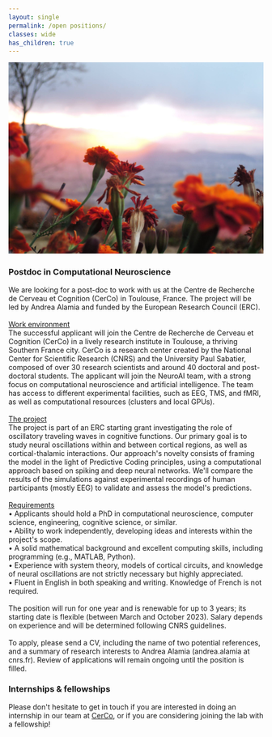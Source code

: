 ```yaml
---
layout: single
permalink: /open positions/
classes: wide
has_children: true 
---
```


<img src="/assets/images/flowersNepal.jpg" alt="About me"> 
      

### Postdoc in Computational Neuroscience

We are looking for a post-doc to work with us at the Centre de Recherche de Cerveau et Cognition (CerCo) in Toulouse, France. The project will be led by Andrea Alamia and funded by the European Research Council (ERC). <br> 
<br> 
<ins>Work environment</ins> <br> 
The successful applicant will join the Centre de Recherche de Cerveau et Cognition (CerCo) in a lively research institute in Toulouse, a thriving Southern France city. CerCo is a research center created by the National Center for Scientific Research (CNRS) and the University Paul Sabatier, composed of over 30 research scientists and around 40 doctoral and post-doctoral students. The applicant will join the NeuroAI team, with a strong focus on computational neuroscience and artificial intelligence. The team has access to different experimental facilities, such as EEG, TMS, and fMRI, as well as computational resources (clusters and local GPUs). <br> 
<br> 
<ins>The project</ins> <br> 
The project is part of an ERC starting grant investigating the role of oscillatory traveling waves in cognitive functions. Our primary goal is to study neural oscillations within and between cortical regions, as well as cortical-thalamic interactions. Our approach's novelty consists of framing the model in the light of Predictive Coding principles, using a computational approach based on spiking and deep neural networks. We'll compare the results of the simulations against experimental recordings of human participants (mostly EEG) to validate and assess the model's predictions.<br> 
<br> 
<ins>Requirements</ins> <br> 
•	Applicants should hold a PhD in computational neuroscience, computer science, engineering, cognitive science, or similar. <br> 
•	Ability to work independently, developing ideas and interests within the project's scope. <br> 
•	A solid mathematical background and excellent computing skills, including programming (e.g., MATLAB, Python).  <br> 
•	Experience with system theory, models of cortical circuits, and knowledge of neural oscillations are not strictly necessary but highly appreciated. <br> 
•	Fluent in English in both speaking and writing. Knowledge of French is not required. <br> 
<br> 
The position will run for one year and is renewable for up to 3 years; its starting date is flexible (between March and October 2023). 
Salary depends on experience and will be determined following CNRS guidelines. <br> 
<br> 
To apply, please send a CV, including the name of two potential references, and a summary of research interests to Andrea Alamia (andrea.alamia at cnrs.fr). Review of applications will remain ongoing until the position is filled. <br> 

### Internships & fellowships

Please don't hesitate to get in touch if you are interested in doing an internship in our team at <a href="http://cerco.cnrs.fr/">CerCo</a>, or if you are considering joining the lab with a fellowship! <br> 